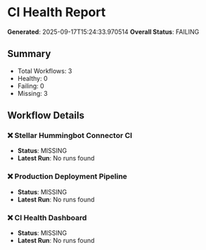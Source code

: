# CI Health Report

**Generated**: 2025-09-17T15:24:33.970514
**Overall Status**: FAILING

## Summary
- Total Workflows: 3
- Healthy: 0
- Failing: 0
- Missing: 3

## Workflow Details

### ❌ Stellar Hummingbot Connector CI
- **Status**: MISSING
- **Latest Run**: No runs found

### ❌ Production Deployment Pipeline
- **Status**: MISSING
- **Latest Run**: No runs found

### ❌ CI Health Dashboard
- **Status**: MISSING
- **Latest Run**: No runs found

